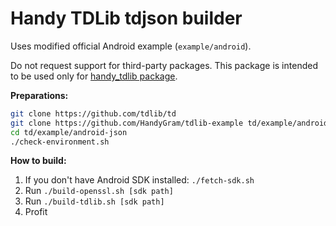# Handy TDLib tdjson builder

Uses modified official Android example (`example/android`).

Do not request support for third-party packages.
This package is intended to be used only for
[handy_tdlib package](https://pub.dev/packages/handy_tdlib).

**Preparations:**
```sh
git clone https://github.com/tdlib/td
git clone https://github.com/HandyGram/tdlib-example td/example/android-json
cd td/example/android-json
./check-environment.sh
```

**How to build:**
1. If you don't have Android SDK installed: `./fetch-sdk.sh`
2. Run `./build-openssl.sh [sdk path]`
3. Run `./build-tdlib.sh [sdk path]`
4. Profit
